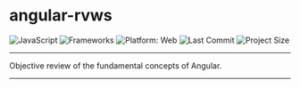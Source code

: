 # angular-rvws
![JavaScript](https://img.shields.io/badge/JavaScript-yellow?logo=javascript&logoColor=white) 
![Frameworks](https://img.shields.io/badge/Angular-darkred?style=flat&logo=angular&logoColor=white)
![Platform: Web](https://img.shields.io/badge/Platform-Web-blue?logo=google-chrome) 
![Last Commit](https://img.shields.io/github/last-commit/example/angular-rvws?logo=github&color=yellow) ![Project Size](https://img.shields.io/github/repo-size/example/angular-rvws?logo=files) 

---
Objective review of the fundamental concepts of Angular.

---
